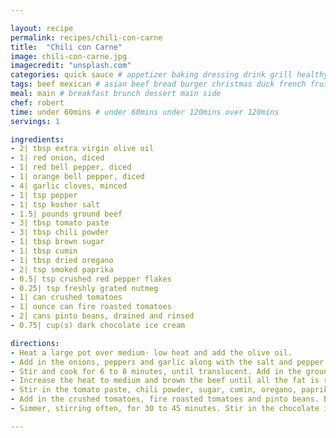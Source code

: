 ```yaml
---

layout: recipe
permalink: recipes/chili-con-carne 
title:  "Chili con Carne"
image: chili-con-carne.jpg 
imagecredit: "unsplash.com" 
categories: quick sauce # appetizer baking dressing drink grill healthyish marinade oven pickling quick raw salad sandwich sauce snack soup
tags: beef mexican # asian beef bread burger christmas duck french fruit indian italian mexican nuts pasta pork poultry rice seafood thanksgiving vegetarian
meal: main # breakfast brunch dessert main side
chef: robert 
time: under 60mins # under 60mins under 120mins over 120mins
servings: 1 

ingredients:
- 2| tbsp extra virgin olive oil
- 1| red onion, diced
- 1| red bell pepper, diced
- 1| orange bell pepper, diced
- 4| garlic cloves, minced
- 1| tsp pepper
- 1| tsp kosher salt
- 1.5| pounds ground beef
- 3| tbsp tomato paste
- 3| tbsp chili powder
- 1| tbsp brown sugar
- 1| tbsp cumin
- 1| tbsp dried oregano
- 2| tsp smoked paprika
- 0.5| tsp crushed red pepper flakes
- 0.25| tsp freshly grated nutmeg
- 1| can crushed tomatoes
- 1| ounce can fire roasted tomatoes
- 2| cans pinto beans, drained and rinsed
- 0.75| cup(s) dark chocolate ice cream

directions:
- Heat a large pot over medium- low heat and add the olive oil. 
- Add in the onions, peppers and garlic along with the salt and pepper. 
- Stir and cook for 6 to 8 minutes, until translucent. Add in the ground beef and break it apart with a wooden spoon. 
- Increase the heat to medium and brown the beef until all the fat is rendered. I cook it a bit longer so some of that fat cooks off too.
- Stir in the tomato paste, chili powder, sugar, cumin, oregano, paprika, red pepper and nutmeg until combined. Cook for 5 minutes. 
- Add in the crushed tomatoes, fire roasted tomatoes and pinto beans. Bring the mixer to a simmer. 
- Simmer, stirring often, for 30 to 45 minutes. Stir in the chocolate ice and simmer for another 15 minutes. Serve with your favorite toppings.

--- 
```

